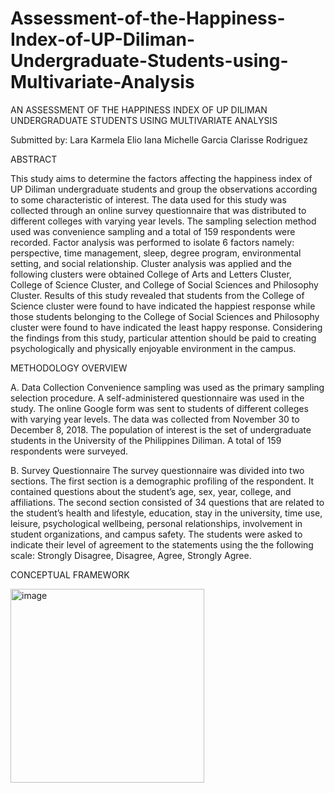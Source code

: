 # Assessment-of-the-Happiness-Index-of-UP-Diliman-Undergraduate-Students-using-Multivariate-Analysis

AN ASSESSMENT OF THE HAPPINESS INDEX OF UP DILIMAN UNDERGRADUATE STUDENTS USING MULTIVARIATE ANALYSIS

Submitted by:
Lara Karmela Elio
Iana Michelle Garcia
Clarisse Rodriguez

ABSTRACT

This study aims to determine the factors affecting the happiness index of UP Diliman undergraduate students and group the observations according to some characteristic of interest. The data used for this study was collected through an online survey questionnaire that was distributed to different colleges with varying year levels. The sampling selection method used was convenience sampling and a total of 159 respondents were recorded. Factor analysis was performed to isolate 6 factors namely: perspective, time management, sleep, degree program, environmental setting, and social relationship. Cluster analysis was applied and the following clusters were obtained College of Arts and Letters Cluster, College of Science Cluster, and College of Social Sciences and Philosophy Cluster. Results of this study revealed that students from the College of Science cluster were found to have indicated the happiest response while those students belonging to the College of Social Sciences and Philosophy cluster were found to have indicated the least happy response. Considering the findings from this study, particular attention should be paid to creating psychologically and physically enjoyable environment in the campus.

METHODOLOGY OVERVIEW 

A. Data Collection
Convenience sampling was used as the primary sampling selection procedure. A self-administered questionnaire was used in the study. The online Google form was sent to students of different colleges with varying year levels. The data was collected from November 30 to December 8, 2018. The population of interest is the set of undergraduate students in the University of the Philippines Diliman. A total of 159 respondents were surveyed.

B. Survey Questionnaire
The survey questionnaire was divided into two sections. The first section is a demographic profiling of the respondent. It contained questions about the student’s age, sex, year, college, and affiliations. The second section consisted of 34 questions that are related to the student’s health and lifestyle, education, stay in the university, time use, leisure, psychological wellbeing, personal relationships, involvement in student organizations, and campus safety. The students were asked to indicate their level of agreement to the statements using the the following scale: Strongly Disagree, Disagree, Agree, Strongly Agree.

CONCEPTUAL FRAMEWORK


<img width="310" alt="image" src="https://user-images.githubusercontent.com/109123040/185399368-2f0cb09b-2d31-4d83-a999-9b1fdf669bf3.png">

